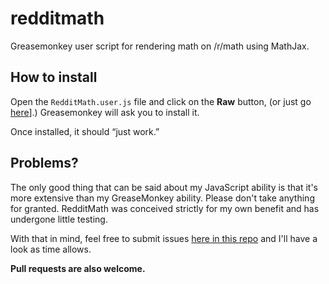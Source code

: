 redditmath
==========

Greasemonkey user script for rendering math on /r/math using MathJax.

How to install
--------------

Open the `RedditMath.user.js` file and click on the **Raw** button, (or just go
[here](https://github.com/TheBB/redditmath/raw/master/RedditMath.user.js)].)
Greasemonkey will ask you to install it.

Once installed, it should “just work.”

Problems?
---------

The only good thing that can be said about my JavaScript ability is that it's
more extensive than my GreaseMonkey ability. Please don't take anything for
granted. RedditMath was conceived strictly for my own benefit and has undergone
little testing.

With that in mind, feel free to submit issues
[here in this repo](https://github.com/TheBB/redditmath/issues)
and I'll have a look as time allows.

**Pull requests are also welcome.**
